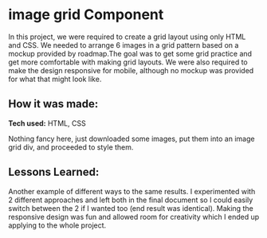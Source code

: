 # image grid Component
In this project, we were required to create a grid layout using only HTML and CSS. We needed to arrange 6 images in a grid pattern based on a mockup provided
by roadmap.The goal was to get some grid practice and get more comfortable with making grid layouts. We were also required to make the design responsive for mobile, 
although no mockup was provided for what that might look like.

## How it was made:

**Tech used:** HTML, CSS

Nothing fancy here, just downloaded some images, put them into an image grid div, and proceeded to style them.

## Lessons Learned:

Another example of different ways to the same results. I experimented with 2 different approaches and left both in the final document so I could
easily switch between the 2 if I wanted too (end result was identical). Making the responsive design was fun and allowed room for creativity which I ended up applying
to the whole project. 
